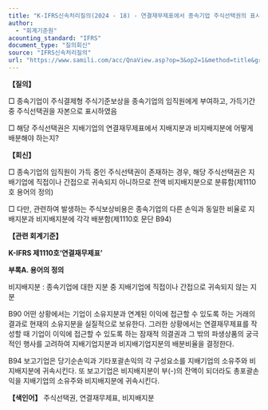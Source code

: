 ```yaml
---
title: "K-IFRS신속처리질의(2024 - 18) - 연결재무제표에서 종속기업 주식선택권의 표시"
author:
  - "회계기준원"
acounting_standard: "IFRS"
document_type: "질의회신"
source: "IFRS신속처리질의"
url: "https://www.samili.com/acc/QnaView.asp?op=3&op2=1&method=title&group=2124-15;1&orgcode=3&searchword=&page=1&code=K%2DIFRS%EC%8B%A0%EC%86%8D%EC%B2%98%EB%A6%AC%EC%A7%88%EC%9D%98%2D18%3A20241218"
---
```

**【질의】**

  

□ 종속기업이 주식결제형 주식기준보상을 종속기업의 임직원에게 부여하고, 가득기간 중 주식선택권을 자본으로 표시하였음

  

□ 해당 주식선택권은 지배기업의 연결재무제표에서 지배지분과 비지배지분에 어떻게 배분해야 하는지?

  
  

**【회신】**

  

□ 종속기업의 임직원이 가득 중인 주식선택권이 존재하는 경우, 해당 주식선택권은 지배기업에 직접이나 간접으로 귀속되지 아니하므로 전액 비지배지분으로 분류함(제1110호 용어의 정의)

  

□ 다만, 관련하여 발생하는 주식보상비용은 종속기업의 다른 손익과 동일한 비율로 지배지분과 비지배지분에 각각 배분함(제1110호 문단 B94)

  
  

**【관련 회계기준】**

  

**K-IFRS 제1110호‘연결재무제표’**

  

**부록A. 용어의 정의**

  

비지배지분 : 종속기업에 대한 지분 중 지배기업에 직접이나 간접으로 귀속되지 않는 지분

  

B90 어떤 상황에서는 기업이 소유지분과 연계된 이익에 접근할 수 있도록 하는 거래의 결과로 현재의 소유지분을 실질적으로 보유한다. 그러한 상황에서는 연결재무제표를 작성할 때 기업이 이익에 접근할 수 있도록 하는 잠재적 의결권과 그 밖의 파생상품의 궁극적인 행사를 고려하여 지배기업지분과 비지배기업지분의 배분비율을 결정한다.

  

B94 보고기업은 당기순손익과 기타포괄손익의 각 구성요소를 지배기업의 소유주와 비지배지분에 귀속시킨다. 또 보고기업은 비지배지분이 부(-)의 잔액이 되더라도 총포괄손익을 지배기업의 소유주와 비지배지분에 귀속시킨다.

  
  

**【색인어】** 주식선택권, 연결재무제표, 비지배지분
